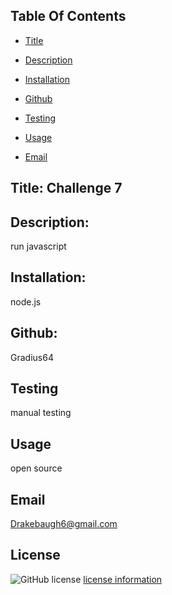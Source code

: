 
## Table Of Contents
-  [Title](#title)

- [Description](#Description)

- [Installation](#install)

- [Github](#github)

- [Testing](#testing)

- [Usage](#usage)

- [Email](#email)





## Title: Challenge 7


## Description:
run javascript

## Installation:

node.js

## Github:

Gradius64

## Testing

manual testing

## Usage

open source

## Email

Drakebaugh6@gmail.com
            
## License
![GitHub license](https://img.shields.io/badge/license-ISC-blue.svg)
    [license information](https://choosealicense.com/licenses/)            
     
